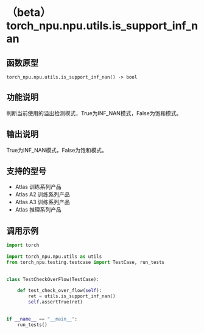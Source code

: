 # （beta）torch_npu.npu.utils.is_support_inf_nan

## 函数原型

```
torch_npu.npu.utils.is_support_inf_nan() -> bool
```

## 功能说明

判断当前使用的溢出检测模式，True为INF_NAN模式，False为饱和模式。

## 输出说明

True为INF_NAN模式，False为饱和模式。

## 支持的型号

- <term>Atlas 训练系列产品</term>
- <term>Atlas A2 训练系列产品</term>
- <term>Atlas A3 训练系列产品</term>
- <term>Atlas 推理系列产品</term>

## 调用示例

```python
import torch
 
import torch_npu.npu.utils as utils
from torch_npu.testing.testcase import TestCase, run_tests
 
 
class TestCheckOverFlow(TestCase):
 
    def test_check_over_flow(self):
        ret = utils.is_support_inf_nan()
        self.assertTrue(ret)
 
 
if __name__ == "__main__":
    run_tests()
```

